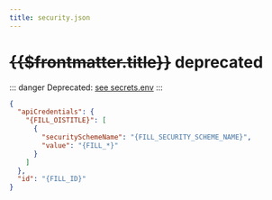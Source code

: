 ```yaml
---
title: security.json
---
```


# ~~{{$frontmatter.title}}~~ deprecated


::: danger
Deprecated: [see secrets.env](secrets-env.md)
:::

```json
{
  "apiCredentials": {
    "{FILL_OISTITLE}": [
      {
        "securitySchemeName": "{FILL_SECURITY_SCHEME_NAME}",
        "value": "{FILL_*}"
      }
    ]
  },
  "id": "{FILL_ID}"
}
```